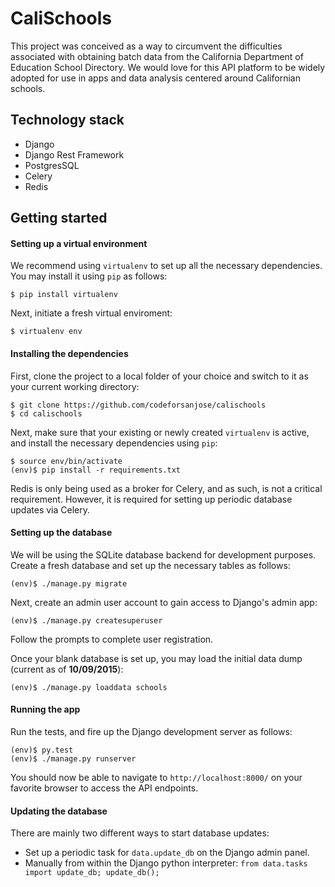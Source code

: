 # CaliSchools

This project was conceived as a way to circumvent the difficulties associated with obtaining batch data from the California Department of Education School Directory. We would love for this API platform to be widely adopted for use in apps and data analysis centered around Californian schools.


## Technology stack
* Django
* Django Rest Framework
* PostgresSQL
* Celery
* Redis


## Getting started

#### Setting up a virtual environment
We recommend using `virtualenv` to set up all the necessary dependencies. You may install it using `pip` as follows:
```
$ pip install virtualenv
```

Next, initiate a fresh virtual enviroment:
```
$ virtualenv env
```

#### Installing the dependencies
First, clone the project to a local folder of your choice and switch to it as your current working directory:
```
$ git clone https://github.com/codeforsanjose/calischools
$ cd calischools
```

Next, make sure that your existing or newly created `virtualenv` is active, and install the necessary dependencies using `pip`:
```
$ source env/bin/activate
(env)$ pip install -r requirements.txt
```

Redis is only being used as a broker for Celery, and as such, is not a critical requirement. However, it is required for setting up periodic database updates via Celery.

#### Setting up the database
We will be using the SQLite database backend for development purposes. Create a fresh database and set up the necessary tables as follows:
```
(env)$ ./manage.py migrate
```

Next, create an admin user account to gain access to Django's admin app:
```
(env)$ ./manage.py createsuperuser
```
Follow the prompts to complete user registration.

Once your blank database is set up, you may load the initial data dump (current as of **10/09/2015**):
```
(env)$ ./manage.py loaddata schools
```

#### Running the app
Run the tests, and fire up the Django development server as follows:
```
(env)$ py.test
(env)$ ./manage.py runserver
```

You should now be able to navigate to `http://localhost:8000/` on your favorite browser to access the API endpoints.

#### Updating the database
There are mainly two different ways to start database updates:
* Set up a periodic task for `data.update_db` on the Django admin panel.
* Manually from within the Django python interpreter: `from data.tasks import update_db; update_db();` 
